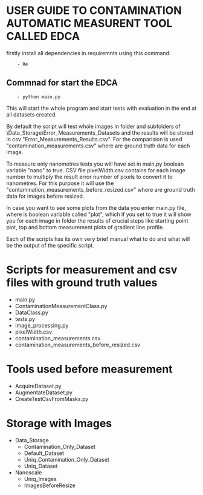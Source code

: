 # USER GUIDE TO CONTAMINATION AUTOMATIC MEASURENT TOOL CALLED EDCA

firstly install all dependencies in requiremnts using this command:
        
        - Re

## Commnad for start the EDCA

        - python main.py

This will start the whole program and start tests with evaluation in the end at all datasets created.

By default the script will test whole images in folder and subfolders of \Data_Storage\Error_Measurements_Datasets and the results will be stored in csv "Error_Measurements_Results.csv". For the comparision is used "contamination_measurements.csv" where are ground truth data for each image.

To measure only nanometres tests you will have set in main.py boolean variable "nano" to true. CSV file pixelWidth.csv contains for each image number to multiply the result error number of pixels to convert it to nanometres. For this purpose it will use the "contamination_measurements_before_resized.csv" where are ground truth data for images before resized.

In case you want to see some plots from the data you enter main.py file, where is boolean variable called "plot", which if you set to true it will show you for each image in folder the results of crucial steps like starting point plot, top and bottom measurement plots of gradient line profile.

Each of the scripts has its own very brief manual what to do and what will be the output of the specific script.

# Scripts for measurement and csv files with ground truth values
- main.py
- ContaminationMeasurementClass.py
- DataClass.py
- tests.py
- image_processing.py
- pixelWidth.csv 
- contamination_measurements.csv
- contamination_measurements_before_resized.csv

# Tools used before measurement
- AcquireDataset.py
- AugmentateDataset.py
- CreateTestCsvFromMasks.py

# Storage with Images
- Data_Storage
    - Contamination_Only_Dataset 
    - Default_Dataset
    - Uniq_Contamination_Only_Dataset
    - Uniq_Dataset
- Nanoscale
    - Uniq_Images
    - ImagesBeforeResize
